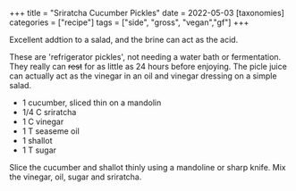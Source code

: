 +++
title = "Sriratcha Cucumber Pickles"
date = 2022-05-03
[taxonomies]
categories = ["recipe"]
tags = ["side", "gross", "vegan","gf"]
+++


Excellent addtion to a salad, and the brine can act as the acid. 

<!-- more -->
These are 'refrigerator pickles', not needing a water bath or fermentation.
They really can ~~rest~~ for as little as 24 hours before enjoying.  The picle juice
 can actually act as the vinegar in an oil and vinegar dressing on a simple salad.

- 1 cucumber, sliced thin on a mandolin
- 1/4 C sriratcha
- 1 C vinegar
- 1 T seaseme oil
- 1 shallot
- 1 T sugar

Slice the cucumber and shallot thinly using a mandoline or sharp knife.  Mix the vinegar, oil, sugar and sriratcha.
 
